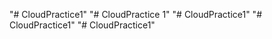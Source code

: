 "# CloudPractice1" 
"# CloudPractice 1" 
"# CloudPractice1" 
"# CloudPractice1" 
"# CloudPractice1" 
